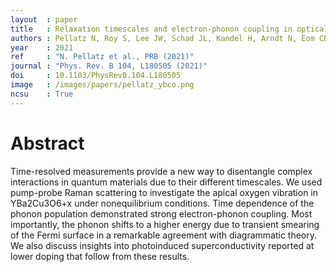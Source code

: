 ```yaml
---
layout  : paper
title   : Relaxation timescales and electron-phonon coupling in optically pumped YBa<sub>2</sub>Cu<sub>3</sub>O<sub>6+x</sub> revealed by time-resolved Raman scattering
authors : Pellatz N, Roy S, Lee JW, Schad JL, Kandel H, Arndt N, Eom CB, Kemper AF, Reznik D
year    : 2021
ref     : "N. Pellatz et al., PRB (2021)"
journal : "Phys. Rev. B 104, L180505 (2021)"
doi     : 10.1103/PhysRevB.104.L180505
image   : /images/papers/pellatz_ybco.png
ncsu    : True
---
```


# Abstract
Time-resolved measurements provide a new way to disentangle complex interactions in quantum materials due to their different timescales. We used pump-probe Raman scattering to investigate the apical oxygen vibration in YBa2Cu3O6+x under nonequilibrium conditions. Time dependence of the phonon population demonstrated strong electron-phonon coupling. Most importantly, the phonon shifts to a higher energy due to transient smearing of the Fermi surface in a remarkable agreement with diagrammatic theory. We also discuss insights into photoinduced superconductivity reported at lower doping that follow from these results.
